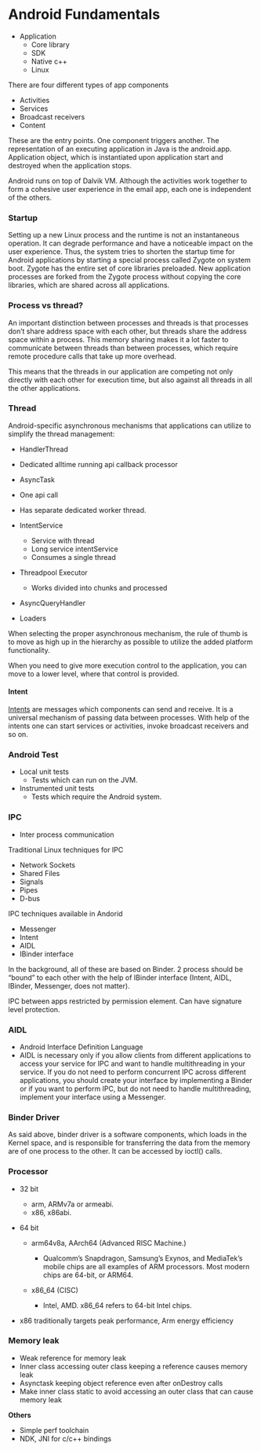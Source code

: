 # Android Fundamentals

- Application
  - Core library
  - SDK 
  - Native c++ 
  - Linux

There are four different types of app components
-   Activities
-   Services
-   Broadcast receivers
-   Content 

These are the entry points. One component triggers another. The representation of an executing application in Java is the android.app. Application object, which is instantiated upon application start and destroyed when the application stops.

Android runs on top of Dalvik VM. Although the activities work together to form a cohesive user experience in the email app, each one is independent of the others.

### Startup

Setting up a new Linux process and the runtime is not an instantaneous operation. It can degrade performance and have a noticeable impact on the user experience. Thus, the system tries to shorten the startup time for Android applications by starting a special process called Zygote on system boot. Zygote has the entire set of core libraries preloaded. New application processes are forked from the Zygote process without copying the core libraries, which are shared across all applications.


### Process vs thread?

An important distinction between processes and threads is that processes don’t share address space with each other, but threads share the address space within a process. This memory sharing makes it a lot faster to communicate between threads than between processes, which require remote procedure calls that take up more overhead.

This means that the threads in our application are competing not only directly with each other for execution time, but also against all threads in all the other applications.


### Thread

Android-specific asynchronous mechanisms that applications can utilize to simplify the thread management:

 - HandlerThread 
  - Dedicated alltime running api callback processor

 - AsyncTask 
  - One api call 
  - Has separate dedicated worker thread. 

 - IntentService
   - Service with thread
   - Long service intentService
   - Consumes a single thread

- Threadpool Executor
  - Works divided into chunks and processed

 - AsyncQueryHandler
 - Loaders

 When selecting the proper asynchronous mechanism, the rule of thumb is to move as high up in the hierarchy as possible to utilize the added platform functionality. 
 
 When you need to give more execution control to the application, you can move to a lower level, where that control is provided.


#### Intent

[Intents](http://developer.android.com/reference/android/content/Intent.html) are messages which components can send and receive. It is a universal mechanism of passing data between processes. With help of the intents one can start services or activities, invoke broadcast receivers and so on.


### Android Test

- Local unit tests 
  - Tests which can run on the JVM.
- Instrumented unit tests 
  - Tests which require the Android system.


### IPC 

- Inter process communication

Traditional Linux techniques for IPC

- Network Sockets
- Shared Files
- Signals
- Pipes
- D-bus  

IPC techniques available in Andorid
- Messenger
- Intent
- AIDL 
- IBinder interface  

In the background, all of these are based on Binder. 2 process should be “bound” to each other with the help of IBinder interface (Intent, AIDL, IBinder, Messenger, does not matter).

IPC between apps restricted by permission element. Can have signature level protection.


### AIDL

- Android Interface Definition Language
- AIDL is necessary only if you allow clients from different applications to access your service for IPC and want to handle multithreading in your service. If you do not need to perform concurrent IPC across different applications, you should create your interface by implementing a Binder or if you want to perform IPC, but do not need to handle multithreading, implement your interface using a Messenger.


### Binder Driver

As said above, binder driver is a software components, which loads in the Kernel space, and is responsible for transferring the data from the memory are of one process to the other. It can be accessed by ioctl() calls.


### Processor
- 32 bit
  - arm, ARMv7a or armeabi.
  - x86, x86abi.

- 64 bit
  - arm64v8a, AArch64 (Advanced RISC Machine.)
    - Qualcomm’s Snapdragon, Samsung’s Exynos, and MediaTek’s mobile chips are all examples of ARM processors. Most modern chips are 64-bit, or ARM64.
    
  - x86_64 (CISC)
    - Intel, AMD. x86_64 refers to 64-bit Intel chips.

- x86 traditionally targets peak performance, Arm energy efficiency
    

### Memory leak
- Weak reference for memory leak
- Inner class accessing outer class keeping a reference causes memory leak
- Asynctask keeping object reference even after onDestroy calls
- Make inner class static to avoid accessing an outer class that can cause memory leak


**Others**
- Simple perf toolchain
- NDK, JNI for c/c++ bindings

